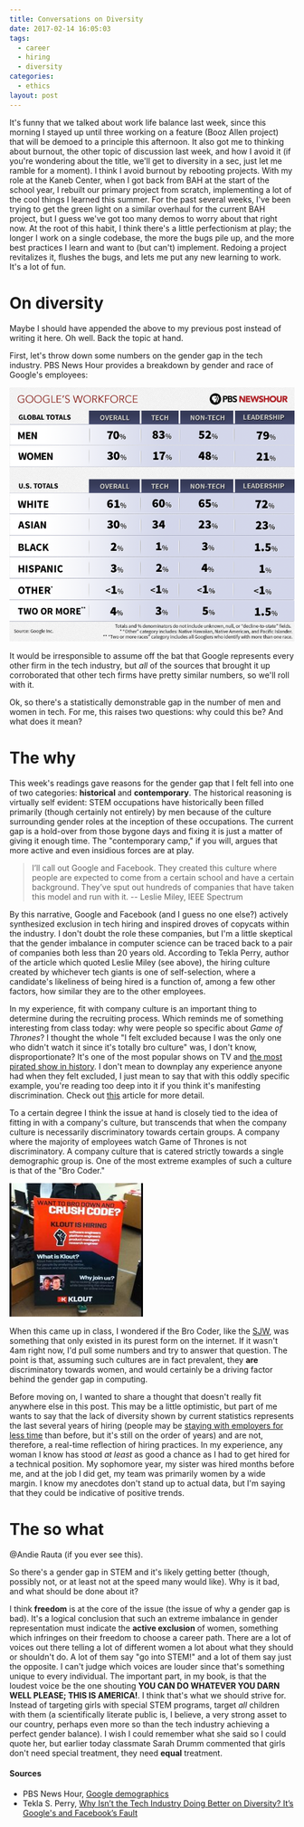 ```yaml
---
title: Conversations on Diversity
date: 2017-02-14 16:05:03
tags:
  - career
  - hiring
  - diversity
categories:
  - ethics
layout: post
---
```


It's funny that we talked about work life balance last week, since this morning I stayed up until three working on a feature (Booz Allen project) that will be demoed to a principle this afternoon. It also got me to thinking about burnout, the other topic of discussion last week, and how I avoid it (if you're wondering about the title, we'll get to diversity in a sec, just let me ramble for a moment). I think I avoid burnout by rebooting projects. <!-- MORE -->With my role at the Kaneb Center, when I got back from BAH at the start of the school year, I rebuilt our primary project from scratch, implementing a lot of the cool things I learned this summer. For the past several weeks, I've been trying to get the green light on a similar overhaul for the current BAH project, but I guess we've got too many demos to worry about that right now. At the root of this habit, I think there's a little perfectionism at play; the longer I work on a single codebase, the more the bugs pile up, and the more best practices I learn and want to (but can't) implement. Redoing a project revitalizes it, flushes the bugs, and lets me put any new learning to work. It's a lot of fun.

# On diversity

Maybe I should have appended the above to my previous post instead of writing it here. Oh well. Back the topic at hand.

First, let's throw down some numbers on the gender gap in the tech industry. PBS News Hour provides a breakdown by gender and race of Google's employees:

![Diversity at Google](/assets/images/diversity.png)

It would be irresponsible to assume off the bat that Google represents every other firm in the tech industry, but *all* of the sources that brought it up corroborated that other tech firms have pretty similar numbers, so we'll roll with it.

Ok, so there's a statistically demonstrable gap in the number of men and women in tech. For me, this raises two questions: why could this be? And what does it mean?

# The why

This week's readings gave reasons for the gender gap that I felt fell into one of two categories: **historical** and **contemporary**. The historical reasoning is virtually self evident: STEM occupations have historically been filled primarily (though certainly not entirely) by men because of the culture surrounding gender roles at the inception of these occupations. The current gap is a hold-over from those bygone days and fixing it is just a matter of giving it enough time. The "contemporary camp," if you will, argues that more active and even insidious forces are at play.

> I’ll call out Google and Facebook. They created this culture where people are expected to come from a certain school and have a certain background. They’ve sput out hundreds of companies that have taken this model and run with it.
> -- Leslie Miley, IEEE Spectrum

By this narrative, Google and Facebook (and I guess no one else?) actively synthesized exclusion in tech hiring and inspired droves of copycats within the industry. I don't doubt the role these companies, but I'm a little skeptical that the gender imbalance in computer science can be traced back to a pair of companies both less than 20 years old. According to Tekla Perry, author of the article which quoted Leslie Miley (see above), the hiring culture created by whichever tech giants is one of self-selection, where a candidate's likeliness of being hired is a function of, among a few other factors, how similar they are to the other employees.

In my experience, fit with company culture is an important thing to determine during the recruiting process. Which reminds me of something interesting from class today: why were people so specific about *Game of Thrones*? I thought the whole "I felt excluded because I was the only one who didn't watch it since it's totally bro culture" was, I don't know, disproportionate? It's one of the most popular shows on TV and [the most pirated show in history](http://www.forbes.com/sites/insertcoin/2014/04/15/game-of-thrones-sets-piracy-world-record-but-does-hbo-care/#5cd378e57198). I don't mean to downplay any experience anyone had when they felt excluded, I just mean to say that with this oddly specific example, you're reading too deep into it if you think it's manifesting discrimination. Check out [this](https://www.wired.com/2013/06/women-game-of-thrones/) article for more detail.

To a certain degree I think the issue at hand is closely tied to the idea of fitting in with a company's culture, but transcends that when the company culture is necessarily discriminatory towards certain groups. A company where the majority of employees watch Game of Thrones is not discriminatory. A company culture that is catered strictly towards a single demographic group is. One of the most extreme examples of such a culture is that of the "Bro Coder."

![Bruh.](/assets/images/bro.jpg)

When this came up in class, I wondered if the Bro Coder, like the [SJW](https://en.wikipedia.org/wiki/Social_justice_warrior), was something that only existed in its purest form on the internet. If it wasn't 4am right now, I'd pull some numbers and try to answer that question. The point is that, assuming such cultures are in fact prevalent, they **are** discriminatory towards women, and would certainly be a driving factor behind the gender gap in computing.

Before moving on, I wanted to share a thought that doesn't really fit anywhere else in this post. This may be a little optimistic, but part of me wants to say that the lack of diversity shown by current statistics represents the last several years of hiring (people may be [staying with employers for less time](https://www.fastcompany.com/3055035/the-future-of-work/you-should-plan-on-switching-jobs-every-three-years-for-the-rest-of-your-) than before, but it's still on the order of years) and are not, therefore, a real-time reflection of hiring practices. In my experience, any woman I know has stood *at least* as good a chance as I had to get hired for a technical position. My sophomore year, my sister was hired months before me, and at the job I did get, my team was primarily women by a wide margin. I know my anecdotes don't stand up to actual data, but I'm saying that they could be indicative of positive trends.

# The so what

@Andie Rauta (if you ever see this).

So there's a gender gap in STEM and it's likely getting better (though, possibly not, or at least not at the speed many would like). Why is it bad, and what should be done about it?

I think **freedom** is at the core of the issue (the issue of why a gender gap is bad). It's a logical conclusion that such an extreme imbalance in gender representation must indicate the **active exclusion** of women, something which infringes on their freedom to choose a career path. There are a lot of voices out there telling a lot of different women a lot about what they should or shouldn't do. A lot of them say "go into STEM!" and a lot of them say just the opposite. I can't judge which voices are louder since that's something unique to every individual. The important part, in my book, is that the loudest voice be the one shouting **YOU CAN DO WHATEVER YOU DARN WELL PLEASE; THIS IS AMERICA!**. I think that's what we should strive for. Instead of targeting girls with special STEM programs, target *all* children with them (a scientifically literate public is, I believe, a very strong asset to our country, perhaps even more so than the tech industry achieving a perfect gender balance). I wish I could remember what she said so I could quote her, but earlier today classmate Sarah Drumm commented that girls don't need special treatment, they need **equal** treatment.


#### Sources

- PBS News Hour, [Google demographics](http://www.pbs.org/newshour/updates/google-discloses-workforce-diversity-data-good/#.U4ZeWexaIgw.twitter)
- Tekla S. Perry, [Why Isn’t the Tech Industry Doing Better on Diversity? It’s Google's and Facebook’s Fault](http://spectrum.ieee.org/view-from-the-valley/at-work/tech-careers/why-isnt-the-tech-industry-doing-better-on-diversity-its-google-and-facebooks-fault)

